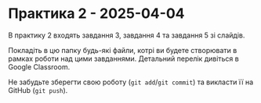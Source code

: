 # Практика 2 - 2025-04-04

В практику 2 входять завдання 3, завдання 4 та завдання 5 зі слайдів.

Покладіть в цю папку будь-які файли, котрі ви будете створювати в рамках роботи
над цими завданнями.  Детальний перелік дивіться в Google Classroom.

Не забудьте зберегти свою роботу (`git add`/`git commit`) та викласти її на
GitHub (`git push`).
